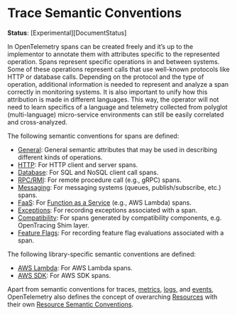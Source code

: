 # Trace Semantic Conventions

**Status**: [Experimental][DocumentStatus]

In OpenTelemetry spans can be created freely and it’s up to the implementor to
annotate them with attributes specific to the represented operation. Spans
represent specific operations in and between systems. Some of these operations
represent calls that use well-known protocols like HTTP or database calls.
Depending on the protocol and the type of operation, additional information
is needed to represent and analyze a span correctly in monitoring systems. It is
also important to unify how this attribution is made in different languages.
This way, the operator will not need to learn specifics of a language and
telemetry collected from polyglot (multi-language) micro-service environments
can still be easily correlated and cross-analyzed.

The following semantic conventions for spans are defined:

* [General](general-attributes.md): General semantic attributes that may be used in describing different kinds of operations.
* [HTTP](/specification/http/http-spans.md): For HTTP client and server spans.
* [Database](/specification/database/database-spans.md): For SQL and NoSQL client call spans.
* [RPC/RMI](/specification/trace/semantic_conventions/rpc.md): For remote procedure call (e.g., gRPC) spans.
* [Messaging](/specification/trace/semantic_conventions/messaging.md): For messaging systems (queues, publish/subscribe, etc.) spans.
* [FaaS](/specification/trace/semantic_conventions/faas.md): For [Function as a Service](https://en.wikipedia.org/wiki/Function_as_a_service) (e.g., AWS Lambda) spans.
* [Exceptions](/specification/exceptions/exceptions-spans.md): For recording exceptions associated with a span.
* [Compatibility](trace-compatibility.md): For spans generated by compatibility components, e.g. OpenTracing Shim layer.
* [Feature Flags](/specification/trace/semantic_conventions/feature-flags.md): For recording feature flag evaluations associated with a span.

The following library-specific semantic conventions are defined:

* [AWS Lambda](/specification/trace/semantic_conventions/instrumentation/aws-lambda.md): For AWS Lambda spans.
* [AWS SDK](/specification/cloud-providers/aws-sdk.md): For AWS SDK spans.

Apart from semantic conventions for traces, [metrics](metrics-general.md), [logs](logs-general.md), and [events](events-general.md),
OpenTelemetry also defines the concept of overarching [Resources](https://github.com/open-telemetry/opentelemetry-specification/tree/v1.21.0/specification/resource/sdk.md) with their own
[Resource Semantic Conventions](/specification/resource/semantic_conventions/README.md).

